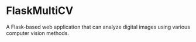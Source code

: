 # FlaskMultiCV
 A Flask-based web application that can analyze digital images using various computer vision methods.
